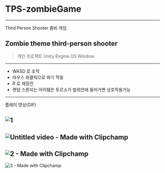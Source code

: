 # TPS-zombieGame
---

Third Person Shooter 좀비 게임  

Zombie theme third-person shooter
--
> 개인 프로젝트
> Unity Engine
> OS Window
---
- WASD 로 조작
- 마우스 좌클릭으로 화기 작동
- R 로 재장전
- 랜덤 스폰되는 아이템은 토르소가 범위안에 들어가면 상호작용가능
* * *
플레이 영상(GIF)  

![1](https://github.com/hyunseo24/TPS-zombieGame/assets/66055665/66e65def-c5b8-4563-81e3-19e5814e107e)
--
![Untitled video - Made with Clipchamp](https://github.com/hyunseo24/TPS-zombieGame/assets/66055665/e7b95fe0-91d5-4a48-b376-de6125dba498)
--
![2 - Made with Clipchamp](https://github.com/hyunseo24/TPS-zombieGame/assets/66055665/7beb14b3-29e2-4eb8-afb0-1a39e4ffba59)
--
![3 - Made with Clipchamp](https://github.com/hyunseo24/TPS-zombieGame/assets/66055665/7ac15bf5-2c10-48fa-8072-7d293b04ca4e)
